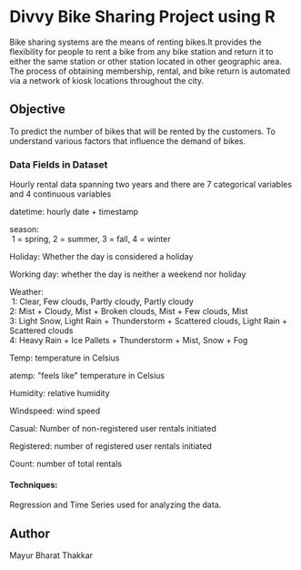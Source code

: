 # Divvy Bike Sharing Project using R

Bike sharing systems are the means of renting bikes.It provides the flexibility for people to rent a bike from any bike station and return it to either the same station or other station located in other geographic area. 
The process of obtaining membership, rental, and bike return is automated via a network of kiosk locations throughout the city.

## Objective

To predict the number of bikes that will be rented by the customers.
To understand various factors that influence the demand of bikes.

### Data Fields in Dataset
Hourly rental data spanning two years and there  are 7 categorical variables and 4 continuous variables

datetime: hourly date + timestamp  

season: <br> 1 = spring, 2 = summer, 3 = fall, 4 = winter 

Holiday: Whether the day is considered a holiday

Working day: whether the day is neither a weekend nor holiday

Weather: <br> 1: Clear, Few clouds, Partly cloudy, Partly cloudy <br>
          2: Mist + Cloudy, Mist + Broken clouds, Mist + Few clouds, Mist <br>
          3: Light Snow, Light Rain + Thunderstorm + Scattered clouds, Light Rain + Scattered clouds <br>
          4: Heavy Rain + Ice Pallets + Thunderstorm + Mist, Snow + Fog <br>
          
Temp: temperature in Celsius

atemp: "feels like" temperature in Celsius

Humidity: relative humidity

Windspeed: wind speed

Casual: Number of non-registered user rentals initiated

Registered: number of registered user rentals initiated

Count: number of total rentals

#### Techniques:

Regression and Time Series used for analyzing the data.

###

## Author
Mayur Bharat Thakkar
